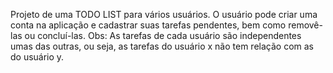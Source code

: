 Projeto de uma TODO LIST para vários usuários. O usuário pode criar uma conta na aplicação e cadastrar suas tarefas pendentes, bem como removê-las ou concluí-las. Obs: As tarefas de cada usuário são independentes umas das outras, ou seja, as tarefas do usuário x não tem relação com as do usuário y.